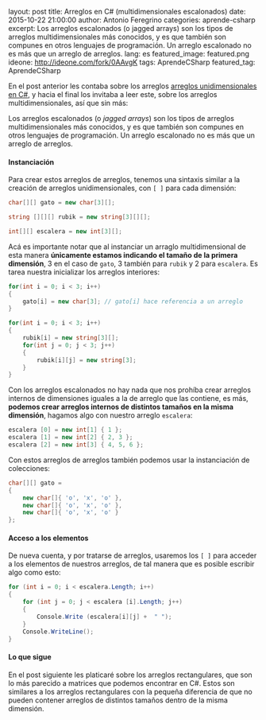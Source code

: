 layout: post
title: Arreglos en C# (multidimensionales escalonados)
date: 2015-10-22 21:00:00
author: Antonio Feregrino
categories: aprende-csharp
excerpt: Los arreglos escalonados (o jagged arrays) son los tipos de arreglos multidimensionales más conocidos, y es que también son compunes en otros lenguajes de programación. Un arreglo escalonado no es más que un arreglo de arreglos.
lang: es
featured_image: featured.png
ideone: http://ideone.com/fork/0AAvgK
tags: AprendeCSharp
featured_tag: AprendeCSharp

En el post anterior les contaba sobre los arreglos <a href="/post/arreglos-en-c-sharp-parte-1">arreglos unidimensionales en C#</a>, y hacia el final los invitaba a leer este, sobre los arreglos multidimensionales, así que sin más:  

Los arreglos escalonados (o *jagged arrays*) son los tipos de arreglos multidimensionales más conocidos, y es que también son compunes en otros lenguajes de programación. Un arreglo escalonado no es más que un arreglo de arreglos.

#### Instanciación  
Para crear estos arreglos de arreglos, tenemos una sintaxis similar a la creación de arreglos unidimensionales, con `[ ]` para cada dimensión: 
```csharp  
char[][] gato = new char[3][];

string [][][] rubik = new string[3][][];

int[][] escalera = new int[3][];
```  
Acá es importante notar que al instanciar un arraglo multidimensional de esta manera **únicamente estamos indicando el tamaño de la primera dimensión**, 3 en el caso de `gato`, 3 también para `rubik` y 2 para `escalera`. Es tarea nuestra inicializar los arreglos interiores: 
```csharp  
for(int i = 0; i < 3; i++)
{
	gato[i] = new char[3]; // gato[i] hace referencia a un arreglo
}
```  
```csharp  
for(int i = 0; i < 3; i++)
{
	rubik[i] = new string[3][];
	for(int j = 0; j < 3; j++)
	{
		rubik[i][j] = new string[3];
	}
}
```  
Con los arreglos escalonados no hay nada que nos prohíba crear arreglos internos de dimensiones iguales a la de arreglo que las contiene, es más, **podemos crear arreglos internos de distintos tamaños en la misma dimensión**, hagamos algo con nuestro arreglo `escalera`:   
```csharp  
escalera [0] = new int[1] { 1 };
escalera [1] = new int[2] { 2, 3 };
escalera [2] = new int[3] { 4, 5, 6 };
```  
Con estos arreglos de arreglos también podemos usar la instanciación de colecciones:   
```csharp  
char[][] gato = 
{
	new char[]{ 'o', 'x', 'o' },
	new char[]{ 'o', 'x', 'o' },
	new char[]{ 'o', 'x', 'o' }
};
```  
  
#### Acceso a los elementos  
De nueva cuenta, y por tratarse de arreglos, usaremos los `[ ]` para acceder a los elementos de nuestros arreglos, de tal manera que es posible escribir algo como esto:   
```csharp  
for (int i = 0; i < escalera.Length; i++)
{
	for (int j = 0; j < escalera [i].Length; j++) 
	{
		Console.Write (escalera[i][j] +  " ");
	}
	Console.WriteLine();
}    
```  

#### Lo que sigue
En el post siguiente les platicaré sobre los arreglos rectangulares, que son lo más parecido a matrices que podemos encontrar en C#. Estos son similares a los arreglos rectangulares con la pequeña diferencia de que no pueden contener arreglos de distintos tamaños dentro de la misma dimensión.